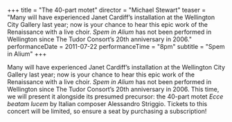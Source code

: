 +++
title = "The 40-part motet"
director = "Michael Stewart"
teaser = "Many will have experienced Janet Cardiff’s installation at the Wellington City Gallery last year; now is your chance to hear this epic work of the Renaissance with a live choir. *Spem in Alium* has not been performed in Wellington since The Tudor Consort’s 20th anniversary in 2006."
performanceDate = 2011-07-22
performanceTime = "8pm"
subtitle = "Spem in Alium"
+++

Many will have experienced Janet Cardiff’s installation at the Wellington City Gallery last year; now is your chance to hear this epic work of the Renaissance with a live choir. *Spem in Alium* has not been performed in Wellington since The Tudor Consort’s 20th anniversary in 2006. This time, we will present it alongside its presumed precursor: the 40-part motet *Ecce beatam lucem* by Italian composer Alessandro Striggio. Tickets to this concert will be limited, so ensure a seat by purchasing a subscription!
